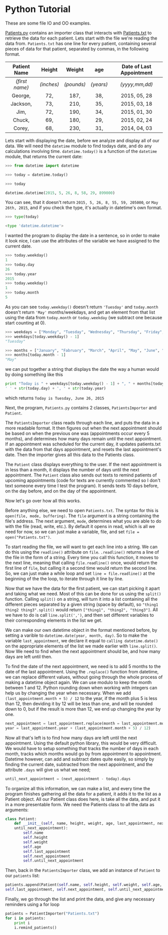 # Python Tutorial
These are some file IO and OO examples. 


[Patients.py](https://github.com/kellerwilt/Python-Tutorials/blob/master/Patients.py) contains an importer class that interacts with [Patients.txt](https://github.com/kellerwilt/Python-Tutorials/blob/master/Patients.txt) to retrieve the data for each patient. Lets start with the file we're reading the data from. `Patients.txt` has one line for every patient, containing several pieces of data for that patient, separated by commas, in the following format.


Patient Name | Height | Weight | age | Date of Last Appointment
:-: | :-: | :-: | :-: | :-:
_(first name)_ | _(inches)_ | _(pounds)_ | _(years)_ | _(yyyy,mm,dd)_
George,  | 72, | 187, | 38, | 2015, 05, 28
Jackson, | 73, | 210, | 35, | 2015, 03, 18
Jim, | 72, | 190, | 34, | 2015, 01, 30
Chuck, | 69, | 180, | 29, | 2015, 02, 24
Corey, | 68, | 230, | 31, | 2014, 04, 03

Lets start with displaying the date, before we analyze and display all of our data.
We will need the `datetime` module to find todays date, and do any calculations involving time.
`datetime.today()` is a function of the `datetime` module, that returns the current date:  

```Python
>>> from datetime import datetime

>>> today = datetime.today()

>>> today

datetime.datetime(2015, 5, 26, 8, 58, 29, 899000)
```
You can see, that it doesn't return `2015, 5, 26, 8, 55, 59, 205000`, or `May 26th, 2015`, and if you check the type, it's actually in datetime's own format. 

```Python
>>> type(today)

<type 'datetime.datetime'>
```

I wanted the program to display the date in a sentence, so in order to make it look nice, I can use the attributes of the variable we have assigned to the current date. 
```Python
>>> today.weekday()
1
>>> today.day
26
>>> today.year
2015
>>> today.weekday()
1
>>> today.month
5
```

As you can see `today.weekday()` doesn't return `'Tuesday'` and `today.month` doesn't return `'May'` months/weekdays, and get an element from that list using the data from `today.month` or `today.weekday` (we subtract one because start counting at 0).
```Python
>>> weekdays = ["Monday", "Tuesday", "Wednesday", "Thursday", "Friday", "Saturday", "Sunday"]
>>> weekdays[today.weekday() - 1]
"Tuesday"

>>> months = ["January", "Fabruary", "March", "April", "May", "June", "July", "August", "September", "October", "November", "December"]
>>> months[today.month - 1]
"May"
```
we can put together a string that displays the date the way a human would by doing something like this
```Python
print "Today is " + weekdays[today.weekday() - 1] + ", " + months[today.month - 1] + 
' ' + str(today.day) + ', ' + str(today.year)
```

which returns `Today is Tuesday, June 26, 2015 `

Next, the program, `Patients.py` contains 2 classes, `PatientsImporter` and `Patient`. 

The `PatientsImporter` class reads through each line, and puts the data in a more readable format. It then figures out when the next appointment should be based on when the previous one was (appointments occur every 5 months), and determines how many days remain until the next appointment. If an appointment was scheduled for the current day, it updates patients.txt with the data from that days appointment, and resets the last appointment's date. Then the importer gives all this data to the Patients class.

The `Patient` class displays everything to the user. If the next appointment is in less than a month, it displays the number of days until the next appointment. The `Patient` class also sends out texts to remind patients of upcoming appointments (code for texts are currently commented so I don't text someone every time I test the program). It sends texts 10 days before, on the day before, and on the day of the appointment.

Now let's go over how all this works.

Before anything else, we need to open `Patients.txt`. The syntax for this is `open(file, mode, buffering)`. The `file` argument is a string containing the file's address. The next argument, `mode`, determines what you are able to do with the file (read, write, etc.). By default it opens in read, which is all we need for now, so we can just make a variable, file, and set `file = open("Patients.txt")`.

To start reading the file, we will want to get each line into a string. We can do this using the `readline()` attribute on `file`. `.readline()` returns a line of the file in the form of a string. Every time you call this function, it moves to the next line, meaning that calling `file.readline()` once, would return the first line of `file`, but calling it a second time would return the second line. So, we can just make a while loop and set `line = file.readline()` at the beginning of the the loop, to iterate through it line by line.

Now that we have the data for the first patient, we can start picking it apart and taking what we need. Most of this can be done for us using the `split()` function. Calling `split()` on a string, will turn it into a list containing all the different pieces separated by a given string (space by default), so `"thing1 thing2 thing3".split()` would return `["thing1", "thing2", "thing3"]`. All we have to do is call `line.split(',')`, and then set different variables to their corresponding elements in the list we get.

We can make our own datetime object in the format mentioned before, by setting a varible to `datetime.date(year, month, day)`. So to make the variable `last_appointment`, we declare it equal to `calling datetime.date()` on the appropriate elements of the list we made earlier with `line.split()`. Now We need to find when the next appointment should be, and how many days are left until then. 

To find the date of the next appointment, we need is to add 5 months to the date of the last appointment. Using the `.replace()` function from datetime, we can replace different values, without going through the whole process of making a datetime object again. We can use modulo to keep the month between 1 and 12. Python rounding down when working with integers can help us by changing the year when necessary. When we add `(last_appointment.month + 5) / 12` to the year, if the month plus 5 is less than 12, then deviding it by 12 will be less than one, and will be rounded down to 0, but if the result is more than 12, we end up changing the year by one.

```Python
next_appointment = last_appointment.replace(month = last_appointment.month + 5 % 12, 
year = last_appointment.year + (last_appointment.month + 5) / 12)
```

Now all that's left is to find how many days are left until the next appointment. Using the default python library, this would be very difficult. We would have to setup something that tracks the number of days in each month, tracks which months would go by from appointment to appointment. Datetime however, can add and subtract dates quite easily, so simply by finding the current date, subtracted from the next appointment, and the attribute `.days` will give us what we need; 

```Python
until_next_appointment = (next_appointment - today).days
```

To organize all this information, we can make a list, and every time the program finishes gathering all the data for a patient, it adds it to the list as a Patient object. All our Patient class does here, is take all the data, and put it in a more presentable form. We need the Patients class to all the data as arguments:
```Python
class Patient:
    def __init__(self, name, height, weight, age, last_appointment, next_appointment, 
    until_next_appointment):
        self.name
        self.height
        self.weight
        self.age
        self.last_appointment
        self.next_appointment
        self.until_next_appointment
```
Then, back in the `PatientsImporter` class, we add an instance of `Patient` to our `patients` list:
```Python
patients.append(Patient(self.name, self.height, self.weight, self.age, 
self.last_appointment, self.next_appointment, self.until_next_appointment))
```
Finally, we go through the list and print the data, and give any necessary reminders using a for loop
```Python
patients = PatientImporter("Patients.txt")
for i in patients:
    print i
    i.remind_patients()
